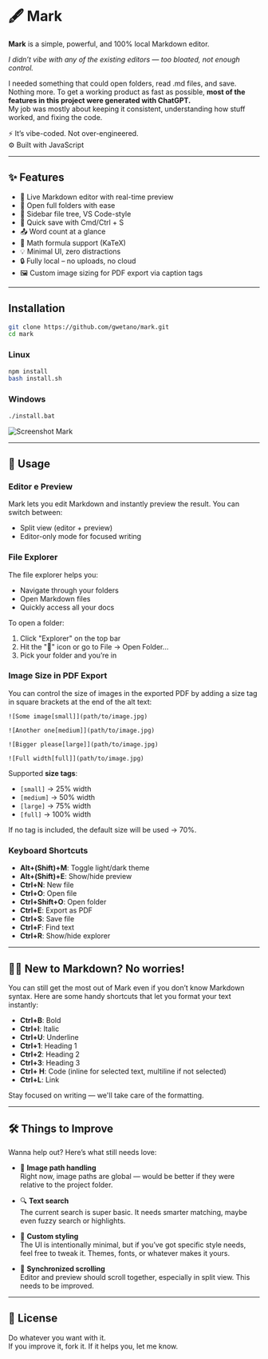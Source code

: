 # 🖋️ Mark

**Mark** is a simple, powerful, and 100% local Markdown editor.  

*I didn’t vibe with any of the existing editors — too bloated, not enough control.*

I needed something that could open folders, read .md files, and save. Nothing more. To get a working product as fast as possible, **most of the features in this project were generated with ChatGPT.**  
My job was mostly about keeping it consistent, understanding how stuff worked, and fixing the code.

⚡ It’s vibe-coded. Not over-engineered.  
⚙️ Built with JavaScript

***

## ✨ Features

- 📝 Live Markdown editor with real-time preview
- 📁 Open full folders with ease
- 📄 Sidebar file tree, VS Code-style
- 💾 Quick save with Cmd/Ctrl + S
- 📤 Word count at a glance
- 🧠 Math formula support (KaTeX)
- 💡 Minimal UI, zero distractions
- 🔒 Fully local – no uploads, no cloud
- 🖼️ Custom image sizing for PDF export via caption tags  

---

## Installation

```bash
git clone https://github.com/gwetano/mark.git
cd mark
```

### Linux
```bash
npm install
bash install.sh
```
### Windows
```bash
./install.bat
```

![Screenshot Mark](./build/preview.gif)

***
## 📝 Usage

### Editor e Preview
Mark lets you edit Markdown and instantly preview the result. You can switch between:

- Split view (editor + preview)
- Editor-only mode for focused writing

### File Explorer

The file explorer helps you:
- Navigate through your folders
- Open Markdown files
- Quickly access all your docs

To open a folder:
1. Click "Explorer" on the top bar
2. Hit the "📁" icon or go to File -> Open Folder...
3. Pick your folder and you’re in

### Image Size in PDF Export

You can control the size of images in the exported PDF by adding a size tag in square brackets at the end of the alt text:

```
![Some image[small]](path/to/image.jpg)

![Another one[medium]](path/to/image.jpg)

![Bigger please[large]](path/to/image.jpg)

![Full width[full]](path/to/image.jpg)
```
Supported **size tags**:
- `[small]` -> 25% width
- `[medium]` → 50% width
- `[large]` → 75% width
- `[full]` → 100% width

If no tag is included, the default size will be used -> 70%.

### Keyboard Shortcuts

- **Alt+(Shift)+M**: Toggle light/dark theme
- **Alt+(Shift)+E**: Show/hide preview
- **Ctrl+N**: New file
- **Ctrl+O**: Open file
- **Ctrl+Shift+O**: Open folder
- **Ctrl+E**: Export as PDF
- **Ctrl+S**: Save file
- **Ctrl+F**: Find text
- **Ctrl+R**: Show/hide explorer

***

## 🤷‍♂️ New to Markdown? No worries!

You can still get the most out of Mark even if you don’t know Markdown syntax. Here are some handy shortcuts that let you format your text instantly:

- **Ctrl+B**: Bold
- **Ctrl+I**: Italic
- **Ctrl+U**: Underline
- **Ctrl+1**: Heading 1
- **Ctrl+2**: Heading 2
- **Ctrl+3**: Heading 3
- **Ctrl+ H**: Code (inline for selected text, multiline if not selected)
- **Ctrl+L**: Link

Stay focused on writing — we'll take care of the formatting.

***
## 🛠️ Things to Improve

Wanna help out? Here’s what still needs love:

- 📂 **Image path handling**  
Right now, image paths are global — would be better if they were relative to the project folder.

- 🔍 **Text search**  
The current search is super basic. It needs smarter matching, maybe even fuzzy search or highlights.

- 🎨 **Custom styling**  
The UI is intentionally minimal, but if you’ve got specific style needs, feel free to tweak it. Themes, fonts, or whatever makes it yours.

- 📃 **Synchronized scrolling**    
Editor and preview should scroll together, especially in split view. This needs to be improved.
***

## 📜 License

Do whatever you want with it.    
If you improve it, fork it. If it helps you, let me know.
